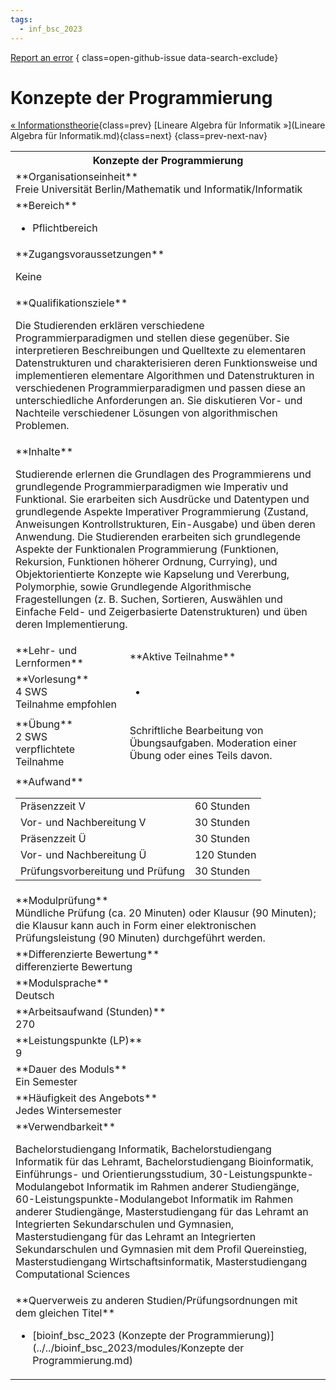 ```yaml
---
tags:
  - inf_bsc_2023
---
```

[Report an error](https://github.com/SGSSGene/FUB-SUP/issues/new?title=Error%20in%20%22Konzepte%20der%20Programmierung%22&body=There%20seems%20to%20be%20an%20error%20in%20module%20%22Konzepte%20der%20Programmierung%22%2E%0A%0A%3CDescribe%20here%20a%20slightly%20more%20detailed%20description%20of%20what%20is%20wrong%3E&labels=bug)
{ class=open-github-issue data-search-exclude}

# Konzepte der Programmierung

[« Informationstheorie](Informationstheorie.md){class=prev}
[Lineare Algebra für Informatik »](Lineare Algebra für Informatik.md){class=next}
{class=prev-next-nav}

<table markdown id="moduledesc">
<tr markdown class="moduledesc_head"><th colspan="2">Konzepte der Programmierung </th></tr>
<tr markdown><td colspan="2">**Organisationseinheit**   <br>Freie Universität Berlin/Mathematik und Informatik/Informatik</td></tr>

<tr markdown><td colspan="2">**Bereich**<br>


- Pflichtbereich

</td></tr>

<tr markdown><td colspan="2">**Zugangsvoraussetzungen** <br>

Keine


</td></tr>
<tr markdown><td colspan="2">**Qualifikationsziele**    <br>

Die Studierenden erklären verschiedene Programmierparadigmen und stellen
diese gegenüber. Sie interpretieren Beschreibungen und Quelltexte zu
elementaren Datenstrukturen und charakterisieren deren Funktionsweise und
implementieren elementare Algorithmen und Datenstrukturen in verschiedenen
Programmierparadigmen und passen diese an unterschiedliche Anforderungen an.
Sie diskutieren Vor- und Nachteile verschiedener Lösungen von
algorithmischen Problemen.


</td></tr>
<tr markdown><td colspan="2">**Inhalte**                <br>

Studierende erlernen die Grundlagen des Programmierens und grundlegende
Programmierparadigmen wie Imperativ und Funktional. Sie erarbeiten sich
Ausdrücke und Datentypen und grundlegende Aspekte Imperativer Programmierung
(Zustand, Anweisungen Kontrollstrukturen, Ein-Ausgabe) und üben deren
Anwendung. Die Studierenden erarbeiten sich grundlegende Aspekte der
Funktionalen Programmierung (Funktionen, Rekursion, Funktionen höherer
Ordnung, Currying), und Objektorientierte Konzepte wie Kapselung und
Vererbung, Polymorphie, sowie Grundlegende Algorithmische Fragestellungen
(z. B. Suchen, Sortieren, Auswählen und Einfache Feld- und Zeigerbasierte
Datenstrukturen) und üben deren Implementierung.


</td></tr>

<tr markdown><td>**Lehr- und Lernformen**</td><td>**Aktive Teilnahme**</td></tr>
<tr markdown><td> **Vorlesung** <br>4 SWS <br> Teilnahme empfohlen</td><td>

-
</td></tr>
<tr markdown><td> **Übung** <br>2 SWS <br> verpflichtete Teilnahme</td><td>

Schriftliche Bearbeitung von Übungsaufgaben. Moderation einer Übung oder eines Teils davon.
</td></tr>
<tr markdown><td colspan="2">**Aufwand**                <br>
<table class="aufwand_table">
<tr><td>Präsenzzeit V</td><td>60 Stunden</td></tr>
<tr><td>Vor- und Nachbereitung V</td><td>30 Stunden</td></tr>
<tr><td>Präsenzzeit Ü</td><td>30 Stunden</td></tr>
<tr><td>Vor- und Nachbereitung Ü</td><td>120 Stunden</td></tr>
<tr><td>Prüfungsvorbereitung und Prüfung</td><td>30 Stunden</td></tr>
</table>

</td></tr>
<tr markdown><td colspan="2">**Modulprüfung**             <br>Mündliche Prüfung (ca. 20 Minuten) oder Klausur (90 Minuten); die Klausur
kann auch in Form einer elektronischen Prüfungsleistung (90 Minuten)
durchgeführt werden.


</td></tr>
<tr markdown><td colspan="2">**Differenzierte Bewertung** <br>differenzierte Bewertung

</td></tr>
<tr markdown><td colspan="2">**Modulsprache**             <br>Deutsch</td></tr>
<tr markdown><td colspan="2">**Arbeitsaufwand (Stunden)** <br>270</td></tr>
<tr markdown><td colspan="2">**Leistungspunkte (LP)**     <br>9</td></tr>
<tr markdown><td colspan="2">**Dauer des Moduls**         <br>Ein Semester</td></tr>
<tr markdown><td colspan="2">**Häufigkeit des Angebots**  <br>Jedes Wintersemester</td></tr>
<tr markdown><td colspan="2">**Verwendbarkeit**           <br>

Bachelorstudiengang Informatik, Bachelorstudiengang Informatik für das
Lehramt, Bachelorstudiengang Bioinformatik, Einführungs- und
Orientierungsstudium, 30-Leistungspunkte-Modulangebot Informatik im Rahmen
anderer Studiengänge, 60-Leistungspunkte-Modulangebot Informatik im Rahmen
anderer Studiengänge, Masterstudiengang für das Lehramt an Integrierten
Sekundarschulen und Gymnasien, Masterstudiengang für das Lehramt an
Integrierten Sekundarschulen und Gymnasien mit dem Profil Quereinstieg,
Masterstudiengang Wirtschaftsinformatik, Masterstudiengang Computational
Sciences


</td></tr>

<tr markdown><td colspan="2">**Querverweis zu anderen Studien/Prüfungsordnungen mit dem gleichen Titel**<br>


- [bioinf_bsc_2023 (Konzepte der Programmierung)](../../bioinf_bsc_2023/modules/Konzepte der Programmierung.md)

</td></tr>

</table>
